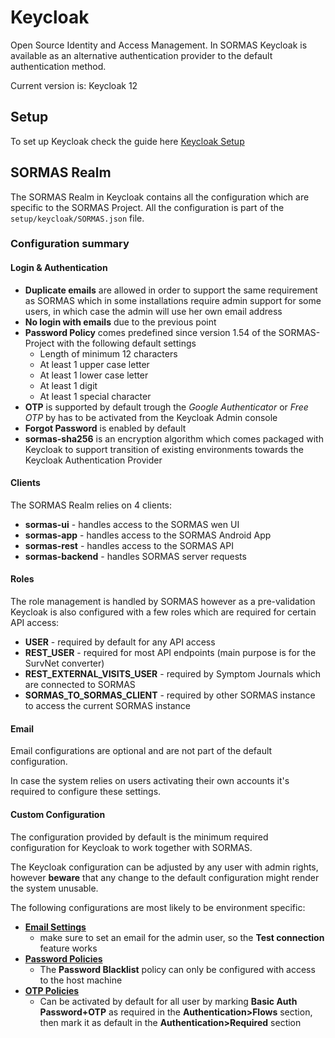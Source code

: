 # Keycloak

Open Source Identity and Access Management.
In SORMAS Keycloak is available as an alternative authentication provider to the default authentication method.

Current version is: Keycloak 12

## Setup

To set up Keycloak check the guide here [Keycloak Setup](../../SERVER_SETUP.md#keycloak-server)

## SORMAS Realm

The SORMAS Realm in Keycloak contains all the configuration which are specific to the SORMAS Project.
All the configuration is part of the `setup/keycloak/SORMAS.json` file.

### Configuration summary

#### Login & Authentication

* **Duplicate emails** are allowed in order to support the same requirement as SORMAS which in some installations require
admin support for some users, in which case the admin will use her own email address
* **No login with emails** due to the previous point
* **Password Policy** comes predefined since version 1.54 of the SORMAS-Project with the following default settings
  * Length of minimum 12 characters
  * At least 1 upper case letter
  * At least 1 lower case letter
  * At least 1 digit
  * At least 1 special character
* **OTP** is supported by default trough the *Google Authenticator* or *Free OTP* by has to be activated from the
  Keycloak Admin console
* **Forgot Password** is enabled by default
* **sormas-sha256** is an encryption algorithm which comes packaged with Keycloak to support transition of existing
  environments towards the Keycloak Authentication Provider

#### Clients

The SORMAS Realm relies on 4 clients:

* **sormas-ui** - handles access to the SORMAS wen UI
* **sormas-app** - handles access to the SORMAS Android App
* **sormas-rest** - handles access to the SORMAS API
* **sormas-backend** - handles SORMAS server requests

#### Roles

The role management is handled by SORMAS however as a pre-validation Keycloak is also configured with a few roles which
are required for certain API access:
* **USER** - required by default for any API access
* **REST_USER** - required for most API endpoints (main purpose is for the SurvNet converter)
* **REST_EXTERNAL_VISITS_USER** - required by Symptom Journals which are connected to SORMAS
* **SORMAS_TO_SORMAS_CLIENT** - required by other SORMAS instance to access the current SORMAS instance

#### Email

Email configurations are optional and are not part of the default configuration.

In case the system relies on users activating their own accounts it's required to configure these settings.

#### Custom Configuration

The configuration provided by default is the minimum required configuration for Keycloak to work together with SORMAS.

The Keycloak configuration can be adjusted by any user with admin rights, however **beware** that any change to the default
configuration might render the system unusable.

The following configurations are most likely to be environment specific:

* **[Email Settings](https://www.keycloak.org/docs/12.0/server_admin/#_email)**
  * make sure to set an email for the admin user, so the **Test connection** feature works
* **[Password Policies](https://www.keycloak.org/docs/latest/server_admin/#_password-policies)**
  * The **Password Blacklist** policy can only be configured with access to the host machine
* **[OTP Policies](https://www.keycloak.org/docs/latest/server_admin/#otp-policies)**
  * Can be activated by default for all user by marking **Basic Auth Password+OTP** as required in the
    **Authentication>Flows** section, then mark it as default in the **Authentication>Required** section
